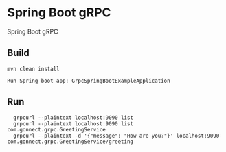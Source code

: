 # Spring Boot gRPC 
Spring Boot gRPC

## Build
```
mvn clean install 

Run Spring boot app: GrpcSpringBootExampleApplication

```
## Run
```
  grpcurl --plaintext localhost:9090 list
  grpcurl --plaintext localhost:9090 list com.gonnect.grpc.GreetingService
  grpcurl --plaintext -d '{"message": "How are you?"}' localhost:9090 com.gonnect.grpc.GreetingService/greeting
  
```

#